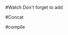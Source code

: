 #Watch
Don't forget to add <script src="//localhost:35729/livereload.js"></script>

#Concat

#compile